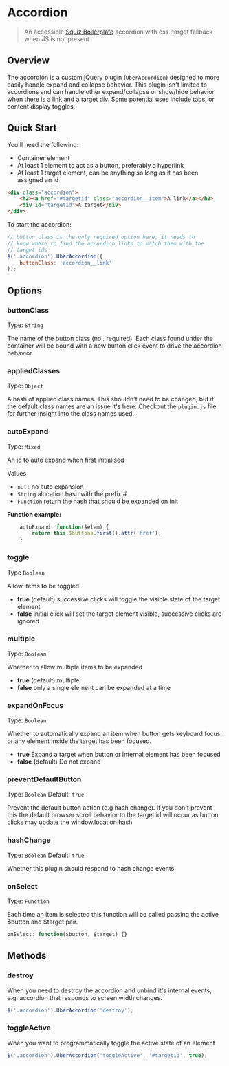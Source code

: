 # Accordion

[Bower]: http://bower.io/
[Squiz Boilerplate]: https://gitlab.squiz.net/boilerplate/squiz-boilerplate

> An accessible [Squiz Boilerplate][] accordion with css :target fallback when JS is not present

## Overview

The accordion is a custom jQuery plugin (`UberAccordion`) designed to more easily handle expand and collapse behavior. This plugin isn't limited to accordions and can handle other expand/collapse or show/hide behavior when there is a link and a target div. Some potential uses include tabs, or content display toggles.

## Quick Start

You'll need the following:

* Container element
* At least 1 element to act as a button, preferably a hyperlink
* At least 1 target element, can be anything so long as it has been assigned an id

```html
<div class="accordion">
    <h2><a href="#targetid" class="accordion__item">A link</a></h2>
    <div id="targetid">A target</div>
</div>
```

To start the accordion:

```javascript
// button class is the only required option here, it needs to
// know where to find the accordion links to match them with the
// target ids
$('.accordion').UberAccordion({
    buttonClass: 'accordion__link'
});
```

## Options

### buttonClass

Type: `String`

The name of the button class (no . required). Each class found under the container will be bound with a new button click event to drive the accordion behavior.

### appliedClasses

Type: `Object`

A hash of applied class names. This shouldn't need to be changed, but if the default class names are an issue it's here. Checkout the `plugin.js` file for further insight into the class names used.

### autoExpand

Type: `Mixed`

An id to auto expand when first initialised

Values

* `null` no auto expansion
* `String` alocation.hash with the prefix #
* `Function` return the hash that should be expanded on init

**Function example:**

```javascript
    autoExpand: function($elem) {
        return this.$buttons.first().attr('href');
    }
```

### toggle

Type `Boolean`

Allow items to be toggled.
* **true** (default) successive clicks will toggle the visible state of the target element
* **false** initial click will set the target element visible, successive clicks are ignored

### multiple

Type: `Boolean`

Whether to allow multiple items to be expanded

* **true** (default) multiple
* **false** only a single element can be expanded at a time

### expandOnFocus

Type: `Boolean`

Whether to automatically expand an item when button gets keyboard focus, or any element inside the target has been focused.

* **true** Expand a target when button or internal element has been focused
* **false** (default) Do not expand

### preventDefaultButton

Type: `Boolean`
Default: `true`

Prevent the default button action (e.g hash change). If you don't prevent this the default browser scroll behavior to the target id will occur as button clicks may update the window.location.hash

### hashChange

Type: `Boolean`
Default: `true`

Whether this plugin should respond to hash change events

### onSelect

Type: `Function`

Each time an item is selected this function will be called passing the active $button and $target pair.

```javascript
onSelect: function($button, $target) {}
```

## Methods

### destroy

When you need to destroy the accordion and unbind it's internal events, e.g. accordion that responds to screen width changes.

```javascript
$('.accordion').UberAccordion('destroy');
```

### toggleActive

When you want to programmatically toggle the active state of an element

```javascript
$('.accordion').UberAccordion('toggleActive', '#targetid', true);
```